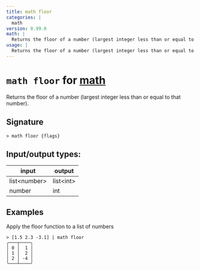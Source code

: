 ```yaml
---
title: math floor
categories: |
  math
version: 0.99.0
math: |
  Returns the floor of a number (largest integer less than or equal to that number).
usage: |
  Returns the floor of a number (largest integer less than or equal to that number).
---
```

<!-- This file is automatically generated. Please edit the command in https://github.com/nushell/nushell instead. -->

# `math floor` for [math](/commands/categories/math.md)

<div class='command-title'>Returns the floor of a number (largest integer less than or equal to that number).</div>

## Signature

```> math floor {flags} ```


## Input/output types:

| input        | output    |
| ------------ | --------- |
| list\<number\> | list\<int\> |
| number       | int       |
## Examples

Apply the floor function to a list of numbers
```nu
> [1.5 2.3 -3.1] | math floor
╭───┬────╮
│ 0 │  1 │
│ 1 │  2 │
│ 2 │ -4 │
╰───┴────╯

```
